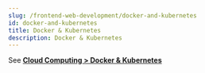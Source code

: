 ```yaml
---
slug: /frontend-web-development/docker-and-kubernetes
id: docker-and-kubernetes
title: Docker & Kubernetes
description: Docker & Kubernetes
---
```


See **[Cloud Computing > Docker & Kubernetes](/cloud-computing/docker-and-kubernetes)**

